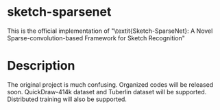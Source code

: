 # sketch-sparsenet
This is the official implementation of "\textit{Sketch-SparseNet}: A Novel Sparse-convolution-based Framework for Sketch Recognition"

# Description
The original project is much confusing. Organized codes will be released soon. QuickDraw-414k dataset and Tuberlin dataset will be supported. Distributed training will also be supported.
